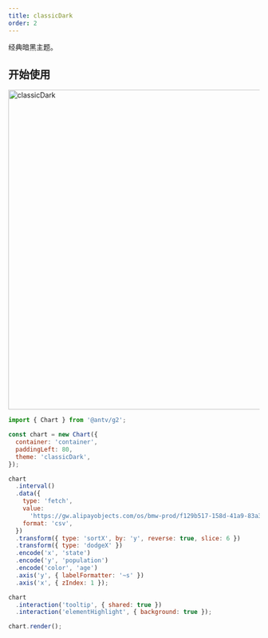 ```yaml
---
title: classicDark
order: 2
---
```


经典暗黑主题。

## 开始使用

<img src="https://mdn.alipayobjects.com/huamei_qa8qxu/afts/img/A*gZEUS6ttYeAAAAAAAAAAAAAADmJ7AQ/original" width=640 alt="classicDark">

```js
import { Chart } from '@antv/g2';

const chart = new Chart({
  container: 'container',
  paddingLeft: 80,
  theme: 'classicDark',
});

chart
  .interval()
  .data({
    type: 'fetch',
    value:
      'https://gw.alipayobjects.com/os/bmw-prod/f129b517-158d-41a9-83a3-3294d639b39e.csv',
    format: 'csv',
  })
  .transform({ type: 'sortX', by: 'y', reverse: true, slice: 6 })
  .transform({ type: 'dodgeX' })
  .encode('x', 'state')
  .encode('y', 'population')
  .encode('color', 'age')
  .axis('y', { labelFormatter: '~s' })
  .axis('x', { zIndex: 1 });

chart
  .interaction('tooltip', { shared: true })
  .interaction('elementHighlight', { background: true });

chart.render();
```
